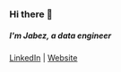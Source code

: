 ### Hi there 👋

##### I'm Jabez, a data engineer

[LinkedIn][] | [Website][]

[LinkedIn]: https://www.linkedin.com/in/jabeztay/
[Website]: https://jabeztay.com

<!--
**jabeztay/jabeztay** is a ✨ _special_ ✨ repository because its `README.md` (this file) appears on your GitHub profile.

Here are some ideas to get you started:

- 🔭 I’m currently working on ...
- 🌱 I’m currently learning ...
- 👯 I’m looking to collaborate on ...
- 🤔 I’m looking for help with ...
- 💬 Ask me about ...
- 📫 How to reach me: ...
- 😄 Pronouns: ...
- ⚡ Fun fact: ...
-->
